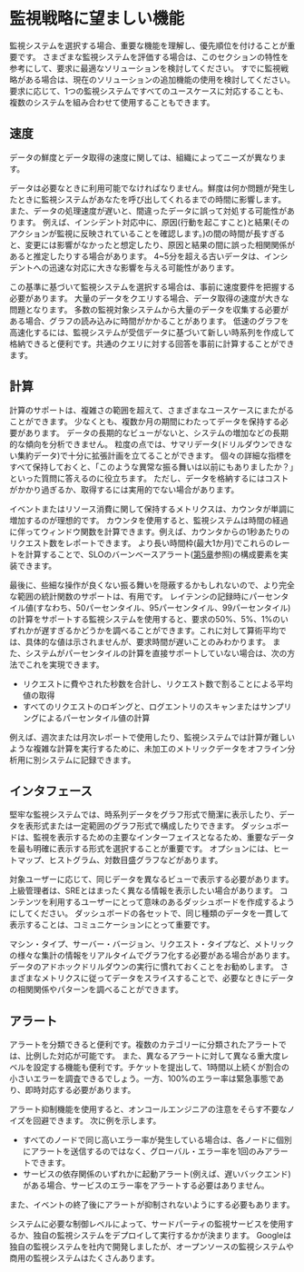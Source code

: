 # 監視戦略に望ましい機能

監視システムを選択する場合、重要な機能を理解し、優先順位を付けることが重要です。
さまざまな監視システムを評価する場合は、このセクションの特性を参考にして、要求に最適なソリューションを検討してください。
すでに監視戦略がある場合は、現在のソリューションの追加機能の使用を検討してください。
要求に応じて、1つの監視システムですべてのユースケースに対応することも、複数のシステムを組み合わせて使用することもできます。

## 速度

データの鮮度とデータ取得の速度に関しては、組織によってニーズが異なります。

データは必要なときに利用可能でなければなりません。鮮度は何か問題が発生したときに監視システムがあなたを呼び出してくれるまでの時間に影響します。
また、データの処理速度が遅いと、間違ったデータに誤って対処する可能性があります。
例えば、インシデント対応中に、原因(行動を起こすこと)と結果(そのアクションが監視に反映されていることを確認します。)の間の時間が長すぎると、変更には影響がなかったと想定したり、原因と結果の間に誤った相関関係があると推定したりする場合があります。
4~5分を超える古いデータは、インシデントへの迅速な対応に大きな影響を与える可能性があります。

この基準に基づいて監視システムを選択する場合は、事前に速度要件を把握する必要があります。
大量のデータをクエリする場合、データ取得の速度が大きな問題となります。
多数の監視対象システムから大量のデータを収集する必要がある場合、グラフの読み込みに時間がかかることがあります。
低速のグラフを高速化するには、監視システムが受信データに基づいて新しい時系列を作成して格納できると便利です。共通のクエリに対する回答を事前に計算することができます。

## 計算

計算のサポートは、複雑さの範囲を超えて、さまざまなユースケースにまたがることができます。
少なくとも、複数か月の期間にわたってデータを保持する必要があります。
データの長期的なビューがないと、システムの増加などの長期的な傾向を分析できません。
粒度の点では、サマリデータ(ドリルダウンできない集約データ)で十分に拡張計画を立てることができます。
個々の詳細な指標をすべて保持しておくと、「このような異常な振る舞いは以前にもありましたか？」といった質問に答えるのに役立ちます。
ただし、データを格納するにはコストがかかり過ぎるか、取得するには実用的でない場合があります。

イベントまたはリソース消費に関して保持するメトリクスは、カウンタが単調に増加するのが理想的です。
カウンタを使用すると、監視システムは時間の経過に伴ってウィンドウ関数を計算できます。例えば、カウンタからの1秒あたりのリクエスト数をレポートできます。
より長い時間枠(最大1か月)でこれらのレートを計算することで、SLOのバーンベースアラート([第5章](../../05_alerting-on-slos/README.md)参照)の構成要素を実装できます。

最後に、些細な操作が良くない振る舞いを隠蔽するかもしれないので、より完全な範囲の統計関数のサポートは、有用です。
レイテンシの記録時にパーセンタイル値(すなわち、50パーセンタイル、95パーセンタイル、99パーセンタイル)の計算をサポートする監視システムを使用すると、要求の50%、5%、1%のいずれかが遅すぎるかどうかを調べることができます。これに対して算術平均では、具体的な値は示されませんが、要求時間が遅いことのみわかります。
また、システムがパーセンタイルの計算を直接サポートしていない場合は、次の方法でこれを実現できます。

* リクエストに費やされた秒数を合計し、リクエスト数で割ることによる平均値の取得
* すべてのリクエストのロギングと、ログエントリのスキャンまたはサンプリングによるパーセンタイル値の計算

例えば、週次または月次レポートで使用したり、監視システムでは計算が難しいような複雑な計算を実行するために、未加工のメトリックデータをオフライン分析用に別システムに記録できます。

## インタフェース

堅牢な監視システムでは、時系列データをグラフ形式で簡潔に表示したり、データを表形式または一定範囲のグラフ形式で構成したりできます。
ダッシュボードは、監視を表示するための主要なインターフェイスとなるため、重要なデータを最も明確に表示する形式を選択することが重要です。
オプションには、ヒートマップ、ヒストグラム、対数目盛グラフなどがあります。

対象ユーザーに応じて、同じデータを異なるビューで表示する必要があります。上級管理者は、SREとはまったく異なる情報を表示したい場合があります。
コンテンツを利用するユーザーにとって意味のあるダッシュボードを作成するようにしてください。
ダッシュボードの各セットで、同じ種類のデータを一貫して表示することは、コミュニケーションにとって重要です。

マシン・タイプ、サーバー・バージョン、リクエスト・タイプなど、メトリックの様々な集計の情報をリアルタイムでグラフ化する必要がある場合があります。
データのアドホックドリルダウンの実行に慣れておくことをお勧めします。
さまざまなメトリクスに従ってデータをスライスすることで、必要なときにデータの相関関係やパターンを調べることができます。

## アラート

アラートを分類できると便利です。複数のカテゴリーに分類されたアラートでは、比例した対応が可能です。
また、異なるアラートに対して異なる重大度レベルを設定する機能も便利です。チケットを提出して、1時間以上続くが割合の小さいエラーを調査できるでしょう。一方、100%のエラー率は緊急事態であり、即時対応する必要があります。

アラート抑制機能を使用すると、オンコールエンジニアの注意をそらす不要なノイズを回避できます。
次に例を示します。

* すべてのノードで同じ高いエラー率が発生している場合は、各ノードに個別にアラートを送信するのではなく、グローバル・エラー率を1回のみアラートできます。
* サービスの依存関係のいずれかに起動アラート(例えば、遅いバックエンド)がある場合、サービスのエラー率をアラートする必要はありません。

また、イベントの終了後にアラートが抑制されないようにする必要もあります。

システムに必要な制御レベルによって、サードパーティの監視サービスを使用するか、独自の監視システムをデプロイして実行するかが決まります。
Googleは独自の監視システムを社内で開発しましたが、オープンソースの監視システムや商用の監視システムはたくさんあります。
